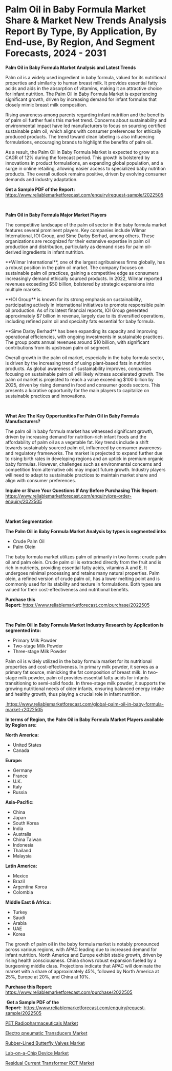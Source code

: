 <p><h1>Palm Oil in Baby Formula Market Share & Market New Trends Analysis Report By Type, By Application, By End-use, By Region, And Segment Forecasts, 2024 - 2031</h1></p><p><strong>Palm Oil in Baby Formula Market Analysis and Latest Trends</strong></p>
<p><p>Palm oil is a widely used ingredient in baby formula, valued for its nutritional properties and similarity to human breast milk. It provides essential fatty acids and aids in the absorption of vitamins, making it an attractive choice for infant nutrition. The Palm Oil in Baby Formula Market is experiencing significant growth, driven by increasing demand for infant formulas that closely mimic breast milk composition. </p><p>Rising awareness among parents regarding infant nutrition and the benefits of palm oil further fuels this market trend. Concerns about sustainability and environmental impact have led manufacturers to focus on sourcing certified sustainable palm oil, which aligns with consumer preferences for ethically produced products. The trend toward clean labeling is also influencing formulations, encouraging brands to highlight the benefits of palm oil.</p><p>As a result, the Palm Oil in Baby Formula Market is expected to grow at a CAGR of 12% during the forecast period. This growth is bolstered by innovations in product formulations, an expanding global population, and a surge in online retailing, allowing easier access to specialized baby nutrition products. The overall outlook remains positive, driven by evolving consumer demands and industry adaptation.</p></p>
<p><strong>Get a Sample PDF of the Report:&nbsp;</strong> <a href="https://www.reliablemarketforecast.com/enquiry/request-sample/2022505?utm_campaign=1129&utm_medium=2&utm_source=Github&utm_content=ia&utm_term=28102024&utm_id=palm-oil-in-baby-formula">https://www.reliablemarketforecast.com/enquiry/request-sample/2022505</a></p>
<p>&nbsp;</p>
<p><strong>Palm Oil in Baby Formula Major Market Players</strong></p>
<p><p>The competitive landscape of the palm oil sector in the baby formula market features several prominent players. Key companies include Wilmar International, IOI Group, and Sime Darby Berhad, among others. These organizations are recognized for their extensive expertise in palm oil production and distribution, particularly as demand rises for palm oil-derived ingredients in infant nutrition.</p><p>**Wilmar International**, one of the largest agribusiness firms globally, has a robust position in the palm oil market. The company focuses on sustainable palm oil practices, gaining a competitive edge as consumers increasingly demand ethically sourced products. In 2022, Wilmar reported revenues exceeding $50 billion, bolstered by strategic expansions into multiple markets.</p><p>**IOI Group** is known for its strong emphasis on sustainability, participating actively in international initiatives to promote responsible palm oil production. As of its latest financial reports, IOI Group generated approximately $7 billion in revenue, largely due to its diversified operations, including refined palm oil and specialty fats essential for baby formula.</p><p>**Sime Darby Berhad** has been expanding its capacity and improving operational efficiencies, with ongoing investments in sustainable practices. The group posts annual revenues around $10 billion, with significant contributions from its upstream palm oil segment. </p><p>Overall growth in the palm oil market, especially in the baby formula sector, is driven by the increasing trend of using plant-based fats in nutrition products. As global awareness of sustainability improves, companies focusing on sustainable palm oil will likely witness accelerated growth. The palm oil market is projected to reach a value exceeding $100 billion by 2025, driven by rising demand in food and consumer goods sectors. This presents a lucrative opportunity for the main players to capitalize on sustainable practices and innovations.</p></p>
<p>&nbsp;</p>
<p><strong>What Are The Key Opportunities For Palm Oil in Baby Formula Manufacturers?</strong></p>
<p><p>The palm oil in baby formula market has witnessed significant growth, driven by increasing demand for nutrition-rich infant foods and the affordability of palm oil as a vegetable fat. Key trends include a shift towards sustainably sourced palm oil, influenced by consumer awareness and regulatory frameworks. The market is projected to expand further due to rising birth rates in developing regions and an uptick in premium organic baby formulas. However, challenges such as environmental concerns and competition from alternative oils may impact future growth. Industry players will need to adapt to sustainable practices to maintain market share and align with consumer preferences.</p></p>
<p><strong>Inquire or Share Your Questions If Any Before Purchasing This Report:</strong> <a href="https://www.reliablemarketforecast.com/enquiry/pre-order-enquiry/2022505?utm_campaign=1129&utm_medium=2&utm_source=Github&utm_content=ia&utm_term=28102024&utm_id=palm-oil-in-baby-formula">https://www.reliablemarketforecast.com/enquiry/pre-order-enquiry/2022505</a></p>
<p>&nbsp;</p>
<p><strong>Market Segmentation</strong></p>
<p><strong>The Palm Oil in Baby Formula Market Analysis by types is segmented into:</strong></p>
<p><ul><li>Crude Palm Oil</li><li>Palm Olein</li></ul></p>
<p><p>The baby formula market utilizes palm oil primarily in two forms: crude palm oil and palm olein. Crude palm oil is extracted directly from the fruit and is rich in nutrients, providing essential fatty acids, vitamins A and E. It undergoes minimal processing and retains many natural properties. Palm olein, a refined version of crude palm oil, has a lower melting point and is commonly used for its stability and texture in formulations. Both types are valued for their cost-effectiveness and nutritional benefits.</p></p>
<p><strong>Purchase this Report:&nbsp;</strong><a href="https://www.reliablemarketforecast.com/purchase/2022505?utm_campaign=1129&utm_medium=2&utm_source=Github&utm_content=ia&utm_term=28102024&utm_id=palm-oil-in-baby-formula">https://www.reliablemarketforecast.com/purchase/2022505</a></p>
<p>&nbsp;</p>
<p><strong>The Palm Oil in Baby Formula Market Industry Research by Application is segmented into:</strong></p>
<p><ul><li>Primary Milk Powder</li><li>Two-stage Milk Powder</li><li>Three-stage Milk Powder</li></ul></p>
<p><p>Palm oil is widely utilized in the baby formula market for its nutritional properties and cost-effectiveness. In primary milk powder, it serves as a primary fat source, mimicking the fat composition of breast milk. In two-stage milk powder, palm oil provides essential fatty acids for infants transitioning to semi-solid foods. In three-stage milk powder, it supports the growing nutritional needs of older infants, ensuring balanced energy intake and healthy growth, thus playing a crucial role in infant nutrition.</p></p>
<p><a href="https://www.reliablemarketforecast.com/global-palm-oil-in-baby-formula-market-r2022505?utm_campaign=1129&utm_medium=2&utm_source=Github&utm_content=ia&utm_term=28102024&utm_id=palm-oil-in-baby-formula">&nbsp;https://www.reliablemarketforecast.com/global-palm-oil-in-baby-formula-market-r2022505</a></p>
<p><strong>In terms of Region, the Palm Oil in Baby Formula Market Players available by Region are:</strong></p>
<p>
    <p> <strong> North America: </strong>
        <ul>
            <li>United States</li>
            <li>Canada</li>
        </ul>
        </p> 
    <p> <strong> Europe: </strong>
        <ul>
            <li>Germany</li>
            <li>France</li>
            <li>U.K.</li>
            <li>Italy</li>
            <li>Russia</li>
        </ul>
        </p> 
    <p> <strong> Asia-Pacific: </strong>
        <ul>
            <li>China</li>
            <li>Japan</li>
            <li>South Korea</li>
            <li>India</li>
            <li>Australia</li>
            <li>China Taiwan</li>
            <li>Indonesia</li>
            <li>Thailand</li>
            <li>Malaysia</li>
        </ul>
        </p> 
    <p> <strong> Latin America: </strong>
        <ul>
            <li>Mexico</li>
            <li>Brazil</li>
            <li>Argentina Korea</li>
            <li>Colombia</li>
        </ul>
        </p> 
    <p> <strong> Middle East & Africa: </strong>
        <ul>
            <li>Turkey</li>
            <li>Saudi</li>
            <li>Arabia</li>
            <li>UAE</li>
            <li>Korea</li>
        </ul>
    </p>
    </p>
<p><p>The growth of palm oil in the baby formula market is notably pronounced across various regions, with APAC leading due to increased demand for infant nutrition. North America and Europe exhibit stable growth, driven by rising health consciousness. China shows robust expansion fueled by a burgeoning middle class. Projections indicate that APAC will dominate the market with a share of approximately 45%, followed by North America at 25%, Europe at 20%, and China at 10%.</p></p>
<p><strong>Purchase this Report: </strong><a href="https://www.reliablemarketforecast.com/purchase/2022505?utm_campaign=1129&utm_medium=2&utm_source=Github&utm_content=ia&utm_term=28102024&utm_id=palm-oil-in-baby-formula">https://www.reliablemarketforecast.com/purchase/2022505</a></p>
<p>&nbsp;<strong>Get a Sample PDF of the Report:&nbsp;&nbsp;</strong><a href="https://www.reliablemarketforecast.com/enquiry/request-sample/2022505?utm_campaign=1129&utm_medium=2&utm_source=Github&utm_content=ia&utm_term=28102024&utm_id=palm-oil-in-baby-formula">https://www.reliablemarketforecast.com/enquiry/request-sample/2022505</a></p>
<p><strong></strong></p>
<p><p><a href="https://www.linkedin.com/pulse/pet-radiopharmaceuticals-market-ecosystem-competitive-landscape-izpgf?utm_campaign=1129&utm_medium=2&utm_source=Github&utm_content=ia&utm_term=28102024&utm_id=palm-oil-in-baby-formula">PET Radiopharmaceuticals Market</a></p><p><a href="https://github.com/ellenqyqdyches/Market-Research-Report-List-1/blob/main/electro-pneumatic-transducers-market.md?utm_campaign=1129&utm_medium=2&utm_source=Github&utm_content=ia&utm_term=28102024&utm_id=palm-oil-in-baby-formula">Electro pneumatic Transducers Market</a></p><p><a href="https://issuu.com/reportprime-2/docs/rubber-lined-butterfly-valves-marke_c53a58722108dc?utm_campaign=1129&utm_medium=2&utm_source=Github&utm_content=ia&utm_term=28102024&utm_id=palm-oil-in-baby-formula">Rubber-Lined Butterfly Valves Market</a></p><p><a href="https://www.linkedin.com/pulse/global-lab-on-a-chip-device-market-sector2024-2031-metrics-butvf?utm_campaign=1129&utm_medium=2&utm_source=Github&utm_content=ia&utm_term=28102024&utm_id=palm-oil-in-baby-formula">Lab-on-a-Chip Device Market</a></p><p><a href="https://github.com/azucena6lzcou/Market-Research-Report-List-1/blob/main/residual-current-transformer-rct-market.md?utm_campaign=1129&utm_medium=2&utm_source=Github&utm_content=ia&utm_term=28102024&utm_id=palm-oil-in-baby-formula">Residual Current Transformer RCT Market</a></p></p>